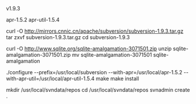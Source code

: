 v1.9.3

apr-1.5.2
apr-util-1.5.4

curl -O http://mirrors.cnnic.cn/apache/subversion/subversion-1.9.3.tar.gz
tar zxvf subversion-1.9.3.tar.gz
cd subversion-1.9.3

curl -O http://www.sqlite.org/sqlite-amalgamation-3071501.zip
unzip sqlite-amalgamation-3071501.zip
mv sqlite-amalgamation-3071501 sqlite-amalgamation

 ./configure --prefix=/usr/local/subversion --with-apr=/usr/local/apr-1.5.2 --with-apr-util=/usr/local/apr-util-1.5.4
make
make install

mkdir /usr/local/svndata/repos
cd /usr/local/svndata/repos
svnadmin create .